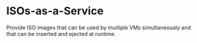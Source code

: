 # ISOs-as-a-Service
Provide ISO images that can be used by multiple VMs simultaneously and that can be inserted and ejected at runtime.

